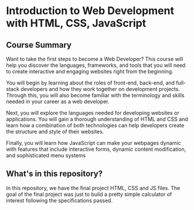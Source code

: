 # Introduction to Web Development with HTML, CSS, JavaScript
## Course Summary
Want to take the first steps to become a Web Developer? This course will help you discover the languages, frameworks, and tools that you will need to create interactive and engaging websites right from the beginning. 

You will begin by learning about the roles of front-end, back-end, and full-stack developers and how they work together on development projects. Through this, you will also become familiar with the terminology and skills needed in your career as a web developer.

Next, you will explore the languages needed for developing websites or applications. You will gain a thorough understanding of HTML and CSS and learn how a combination of both technologies can help developers create the structure and style of their websites. 

Finally, you will learn how JavaScript can make your webpages dynamic with features that include interactive forms, dynamic content modification, and sophisticated menu systems

## What's in this repository?

In this repository, we have the final project HTML, CSS and JS files. The goal of the final project was just to build a pretty simple calculator of interest following the specifications passed.
